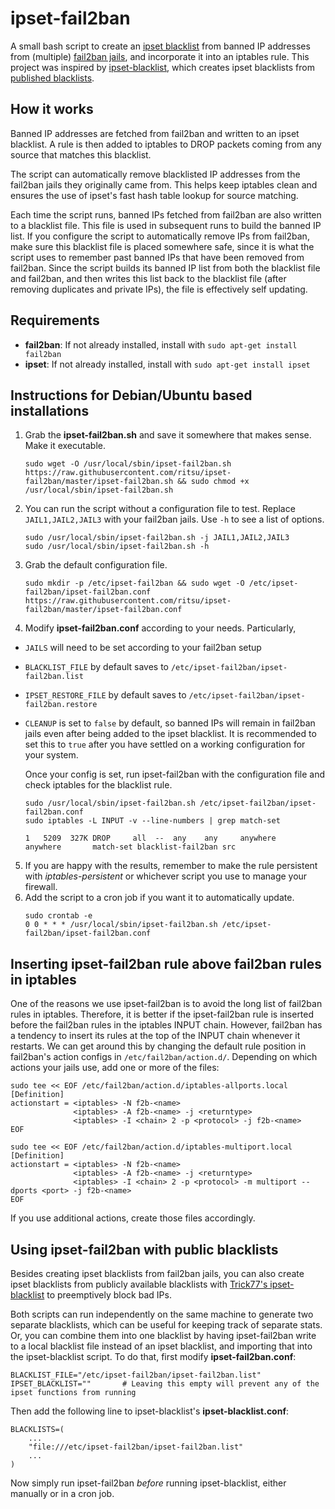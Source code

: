 ipset-fail2ban
===============

A small bash script to create an [ipset blacklist](http://ipset.netfilter.org/) from banned IP addresses from (multiple) 
[fail2ban jails](https://github.com/fail2ban/fail2ban), and incorporate it into an iptables rule. This project was 
inspired by [ipset-blacklist](https://github.com/trick77/ipset-blacklist), which creates ipset blacklists from 
[published blacklists](#using-ipset-fail2ban-with-public-blacklists).

## How it works
Banned IP addresses are fetched from fail2ban and written to an ipset blacklist. A rule is then added to iptables to 
DROP packets coming from any source that matches this blacklist.

The script can automatically remove blacklisted IP addresses from the fail2ban jails they originally came from. 
This helps keep iptables clean and ensures the use of ipset's fast hash table lookup for source matching.

Each time the script runs, banned IPs fetched from fail2ban are also written to a blacklist file. This file is used 
in subsequent runs to build the banned IP list. If you configure the script to automatically remove IPs from fail2ban, 
make sure this blacklist file is placed somewhere safe, since it is what the script uses to remember past banned IPs 
that have been removed from fail2ban. Since the script builds its banned IP list from both the blacklist file and 
fail2ban, and then writes this list back to the blacklist file (after removing duplicates and private IPs), the file is 
effectively self updating.

## Requirements
- **fail2ban**: If not already installed, install with `sudo apt-get install fail2ban`
- **ipset**: If not already installed, install with `sudo apt-get install ipset`

## Instructions for Debian/Ubuntu based installations
1. Grab the **ipset-fail2ban.sh** and save it somewhere that makes sense. Make it executable.
    ```
    sudo wget -O /usr/local/sbin/ipset-fail2ban.sh https://raw.githubusercontent.com/ritsu/ipset-fail2ban/master/ipset-fail2ban.sh && sudo chmod +x /usr/local/sbin/ipset-fail2ban.sh
    ```
2. You can run the script without a configuration file to test. Replace `JAIL1,JAIL2,JAIL3` with your fail2ban jails. 
Use `-h` to see a list of options.
    ```
    sudo /usr/local/sbin/ipset-fail2ban.sh -j JAIL1,JAIL2,JAIL3
    sudo /usr/local/sbin/ipset-fail2ban.sh -h
    ```
3. Grab the default configuration file.
    ```
    sudo mkdir -p /etc/ipset-fail2ban && sudo wget -O /etc/ipset-fail2ban/ipset-fail2ban.conf https://raw.githubusercontent.com/ritsu/ipset-fail2ban/master/ipset-fail2ban.conf
    ```
4. Modify **ipset-fail2ban.conf** according to your needs. Particularly,
- `JAILS` will need to be set according to your fail2ban setup
- `BLACKLIST_FILE` by default saves to `/etc/ipset-fail2ban/ipset-fail2ban.list`
- `IPSET_RESTORE_FILE` by default saves to `/etc/ipset-fail2ban/ipset-fail2ban.restore`
- `CLEANUP` is set to `false` by default, so banned IPs will remain in fail2ban jails even after being added to the 
ipset blacklist. It is recommended to set this to `true` after you have settled on a working configuration for your 
system.

    Once your config is set, run ipset-fail2ban with the configuration file and check iptables for the blacklist rule.
    ```
    sudo /usr/local/sbin/ipset-fail2ban.sh /etc/ipset-fail2ban/ipset-fail2ban.conf
    sudo iptables -L INPUT -v --line-numbers | grep match-set

    1   5209  327K DROP     all  --  any    any     anywhere       anywhere       match-set blacklist-fail2ban src
    ```
5. If you are happy with the results, remember to make the rule persistent with _iptables-persistent_ or whichever 
script you use to manage your firewall.
6. Add the script to a cron job if you want it to automatically update.
    ```
    sudo crontab -e
    0 0 * * * /usr/local/sbin/ipset-fail2ban.sh /etc/ipset-fail2ban/ipset-fail2ban.conf
    ```

## Inserting ipset-fail2ban rule above fail2ban rules in iptables
One of the reasons we use ipset-fail2ban is to avoid the long list of fail2ban rules in iptables. Therefore, it is 
better if the ipset-fail2ban rule is inserted before the fail2ban rules in the iptables INPUT chain. However, fail2ban 
has a tendency to insert its rules at the top of the INPUT chain whenever it restarts. We can get around this by 
changing the default rule position in fail2ban's action configs in `/etc/fail2ban/action.d/`. Depending on which 
actions your jails use, add one or more of the files:
```
sudo tee << EOF /etc/fail2ban/action.d/iptables-allports.local
[Definition]
actionstart = <iptables> -N f2b-<name>
              <iptables> -A f2b-<name> -j <returntype>
              <iptables> -I <chain> 2 -p <protocol> -j f2b-<name>
EOF
```
```
sudo tee << EOF /etc/fail2ban/action.d/iptables-multiport.local
[Definition]
actionstart = <iptables> -N f2b-<name>
              <iptables> -A f2b-<name> -j <returntype>
              <iptables> -I <chain> 2 -p <protocol> -m multiport --dports <port> -j f2b-<name>
EOF
```
If you use additional actions, create those files accordingly.

## Using ipset-fail2ban with public blacklists
Besides creating ipset blacklists from fail2ban jails, you can also create ipset blacklists from publicly available 
blacklists with [Trick77's ipset-blacklist](https://github.com/trick77/ipset-blacklist) to preemptively block bad IPs.

Both scripts can run independently on the same machine to generate two separate blacklists, which can be useful for 
keeping track of separate stats. Or, you can combine them into one blacklist by having ipset-fail2ban write to a local 
blacklist file instead of an ipset blacklist, and importing that into the ipset-blacklist script. To do that, first 
modify **ipset-fail2ban.conf**:
```
BLACKLIST_FILE="/etc/ipset-fail2ban/ipset-fail2ban.list"
IPSET_BLACKLIST=""       # Leaving this empty will prevent any of the ipset functions from running
```
Then add the following line to ipset-blacklist's **ipset-blacklist.conf**:
```
BLACKLISTS=(
    ...
    "file:///etc/ipset-fail2ban/ipset-fail2ban.list"
    ...
)
```
Now simply run ipset-fail2ban _before_ running ipset-blacklist, either manually or in a cron job.
